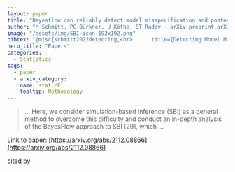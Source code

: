 ```yaml
---
layout: paper
title: "Bayesflow can reliably detect model misspecification and posterior errors in amortized bayesian inference"
author: "M Schmitt, PC Bürkner, U Köthe, ST Radev - arXiv preprint arXiv …, 2021 - arxiv.org"
image: "/assets/img/SBI-icon-192x192.png"
bibtex: "@misc{schmitt2022detecting,<br>      title={Detecting Model Misspecification in Amortized Bayesian Inference with Neural Networks}, <br>      author={Marvin Schmitt and Paul-Christian Bürkner and Ullrich Köthe and Stefan T. Radev},<br>      year={2022},<br>      eprint={2112.08866},<br>      archivePrefix={arXiv},<br>      primaryClass={stat.ME}<br>}"
hero_title: "Papers"
categories:
  - Statistics
tags:
  - paper
  - arxiv_category:
    name: stat.ME
    tooltip: Methodology
---
```

>… Here, we consider simulation-based inference (SBI) as a general method to overcome this difficulty and conduct an in-depth analysis of the BayesFlow approach to SBI [29], which …

Link to paper: [https://arxiv.org/abs/2112.08866](https://arxiv.org/abs/2112.08866)

[cited by](https://scholar.google.com/scholar?cites=5292013533240911724&as_sdt=2005&sciodt=0,5&hl=en&num=20)
